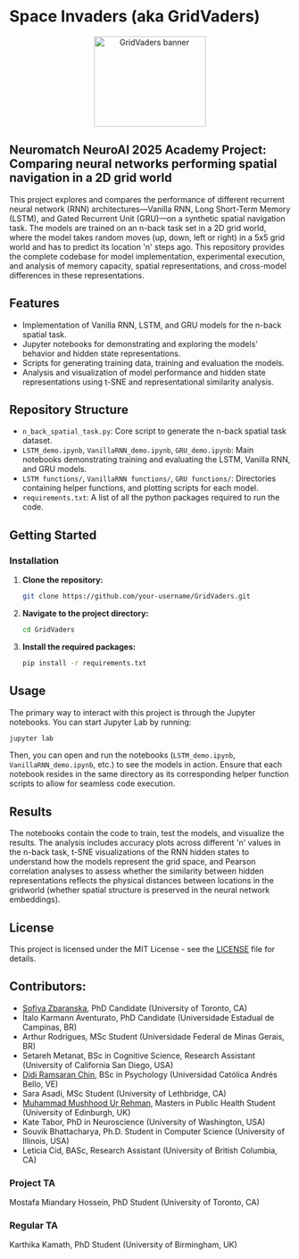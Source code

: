 # Space Invaders (aka GridVaders)
<div align="center">
  <img width="200" height="162" alt="GridVaders banner" src="https://github.com/user-attachments/assets/770fd05d-eb85-4771-a135-8676553c1822" />
</div>

## Neuromatch NeuroAI 2025 Academy Project: Comparing neural networks performing spatial navigation in a 2D grid world

This project explores and compares the performance of different recurrent neural network (RNN) architectures—Vanilla RNN, Long Short-Term Memory (LSTM), and Gated Recurrent Unit (GRU)—on a synthetic spatial navigation task. The models are trained on an n-back task set in a 2D grid world, where the model takes random moves (up, down, left or right) in a 5x5 grid world and has to predict its location 'n' steps ago. This repository provides the complete codebase for model implementation, experimental execution, and analysis of memory capacity, spatial representations, and cross-model differences in these representations.

## Features

*   Implementation of Vanilla RNN, LSTM, and GRU models for the n-back spatial task.
*   Jupyter notebooks for demonstrating and exploring the models' behavior and hidden state representations.
*   Scripts for generating training data, training and evaluation the models.
*   Analysis and visualization of model performance and hidden state representations using t-SNE and representational similarity analysis.

## Repository Structure

-   `n_back_spatial_task.py`: Core script to generate the n-back spatial task dataset.
-   `LSTM_demo.ipynb`, `VanillaRNN_demo.ipynb`, `GRU_demo.ipynb`: Main notebooks demonstrating training and evaluating the LSTM, Vanilla RNN, and GRU models.
-   `LSTM functions/`, `VanillaRNN functions/`, `GRU functions/`: Directories containing helper functions, and plotting scripts for each model.
-   `requirements.txt`: A list of all the python packages required to run the code.

## Getting Started

### Installation

1.  **Clone the repository:**
    ```bash
    git clone https://github.com/your-username/GridVaders.git
    ```
2.  **Navigate to the project directory:**
    ```bash
    cd GridVaders
    ```
3.  **Install the required packages:**
    ```bash
    pip install -r requirements.txt
    ```

## Usage

The primary way to interact with this project is through the Jupyter notebooks. You can start Jupyter Lab by running:

```bash
jupyter lab
```

Then, you can open and run the notebooks (`LSTM_demo.ipynb`, `VanillaRNN_demo.ipynb`, etc.) to see the models in action. Ensure that each notebook resides in the same directory as its corresponding helper function scripts to allow for seamless code execution.

## Results

The notebooks contain the code to train, test the models, and visualize the results. The analysis includes accuracy plots across different 'n' values in the n-back task, t-SNE visualizations of the RNN hidden states to understand how the models represent the grid space, and Pearson correlation analyses to assess whether the similarity between hidden representations reflects the physical distances between locations in the gridworld (whether spatial structure is preserved in the neural network embeddings).

## License

This project is licensed under the MIT License - see the [LICENSE](LICENSE) file for details.

## Contributors:
* [Sofiya Zbaranska](http://github.com/neur1s), PhD Candidate (University of Toronto, CA)
* Ítalo Karmann Aventurato, PhD Candidate (Universidade Estadual de Campinas, BR)
* Arthur Rodrigues, MSc Student (Universidade Federal de Minas Gerais, BR)
* Setareh Metanat, BSc in Cognitive Science, Research Assistant (University of California San Diego, USA)
* [Didi Ramsaran Chin](https://neurodidi.github.io/), BSc in Psychology (Universidad Católica Andrés Bello, VE)
* Sara Asadi, MSc Student (University of Lethbridge, CA)
* [Muhammad Mushhood Ur Rehman](https://www.linkedin.com/in/RehmanMushhood), Masters in Public Health Student (University of Edinburgh, UK)
* Kate Tabor, PhD in Neuroscience (University of Washington, USA)
* Souvik Bhattacharya, Ph.D. Student in Computer Science (University of Illinois, USA)
* Leticia Cid, BASc, Research Assistant (University of British Columbia, CA)

### Project TA
Mostafa Miandary Hossein, PhD Student (University of Toronto, CA)

### Regular TA
Karthika Kamath, PhD Student (University of Birmingham, UK)

